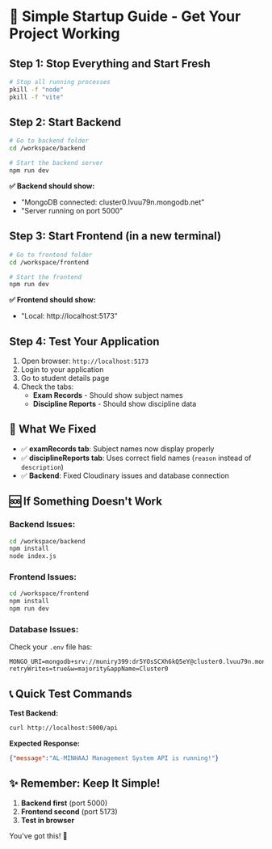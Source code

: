 # 🚀 Simple Startup Guide - Get Your Project Working

## Step 1: Stop Everything and Start Fresh

```bash
# Stop all running processes
pkill -f "node"
pkill -f "vite"
```

## Step 2: Start Backend

```bash
# Go to backend folder
cd /workspace/backend

# Start the backend server
npm run dev
```

**✅ Backend should show:** 
- "MongoDB connected: cluster0.lvuu79n.mongodb.net"
- "Server running on port 5000"

## Step 3: Start Frontend (in a new terminal)

```bash
# Go to frontend folder
cd /workspace/frontend

# Start the frontend
npm run dev
```

**✅ Frontend should show:**
- "Local: http://localhost:5173"

## Step 4: Test Your Application

1. Open browser: `http://localhost:5173`
2. Login to your application
3. Go to student details page
4. Check the tabs:
   - **Exam Records** - Should show subject names
   - **Discipline Reports** - Should show discipline data

## 🎯 What We Fixed

- ✅ **examRecords tab**: Subject names now display properly
- ✅ **disciplineReports tab**: Uses correct field names (`reason` instead of `description`)
- ✅ **Backend**: Fixed Cloudinary issues and database connection

## 🆘 If Something Doesn't Work

### Backend Issues:
```bash
cd /workspace/backend
npm install
node index.js
```

### Frontend Issues:
```bash
cd /workspace/frontend
npm install
npm run dev
```

### Database Issues:
Check your `.env` file has:
```
MONGO_URI=mongodb+srv://muniry399:dr5YOsSCXh6kQ5eY@cluster0.lvuu79n.mongodb.net/?retryWrites=true&w=majority&appName=Cluster0
```

## 📞 Quick Test Commands

**Test Backend:**
```bash
curl http://localhost:5000/api
```

**Expected Response:**
```json
{"message":"AL-MINHAAJ Management System API is running!"}
```

## ✨ Remember: Keep It Simple!

1. **Backend first** (port 5000)
2. **Frontend second** (port 5173) 
3. **Test in browser**

You've got this! 💪